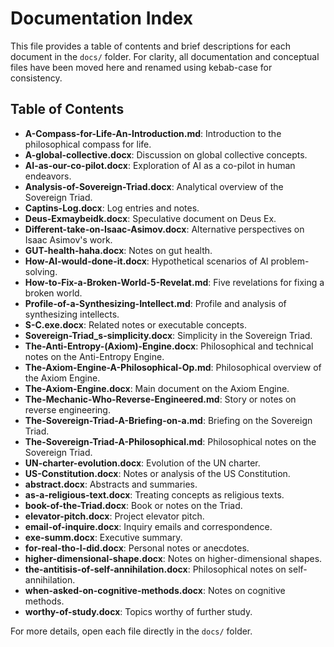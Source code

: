 # Documentation Index

This file provides a table of contents and brief descriptions for each document in the `docs/` folder. For clarity, all documentation and conceptual files have been moved here and renamed using kebab-case for consistency.

## Table of Contents

- **A-Compass-for-Life-An-Introduction.md**: Introduction to the philosophical compass for life.
- **A-global-collective.docx**: Discussion on global collective concepts.
- **AI-as-our-co-pilot.docx**: Exploration of AI as a co-pilot in human endeavors.
- **Analysis-of-Sovereign-Triad.docx**: Analytical overview of the Sovereign Triad.
- **Captins-Log.docx**: Log entries and notes.
- **Deus-Exmaybeidk.docx**: Speculative document on Deus Ex.
- **Different-take-on-Isaac-Asimov.docx**: Alternative perspectives on Isaac Asimov's work.
- **GUT-health-haha.docx**: Notes on gut health.
- **How-AI-would-done-it.docx**: Hypothetical scenarios of AI problem-solving.
- **How-to-Fix-a-Broken-World-5-Revelat.md**: Five revelations for fixing a broken world.
- **Profile-of-a-Synthesizing-Intellect.md**: Profile and analysis of synthesizing intellects.
- **S-C.exe.docx**: Related notes or executable concepts.
- **Sovereign-Triad_s-simplicity.docx**: Simplicity in the Sovereign Triad.
- **The-Anti-Entropy-(Axiom)-Engine.docx**: Philosophical and technical notes on the Anti-Entropy Engine.
- **The-Axiom-Engine-A-Philosophical-Op.md**: Philosophical overview of the Axiom Engine.
- **The-Axiom-Engine.docx**: Main document on the Axiom Engine.
- **The-Mechanic-Who-Reverse-Engineered.md**: Story or notes on reverse engineering.
- **The-Sovereign-Triad-A-Briefing-on-a.md**: Briefing on the Sovereign Triad.
- **The-Sovereign-Triad-A-Philosophical.md**: Philosophical notes on the Sovereign Triad.
- **UN-charter-evolution.docx**: Evolution of the UN charter.
- **US-Constitution.docx**: Notes or analysis of the US Constitution.
- **abstract.docx**: Abstracts and summaries.
- **as-a-religious-text.docx**: Treating concepts as religious texts.
- **book-of-the-Triad.docx**: Book or notes on the Triad.
- **elevator-pitch.docx**: Project elevator pitch.
- **email-of-inquire.docx**: Inquiry emails and correspondence.
- **exe-summ.docx**: Executive summary.
- **for-real-tho-I-did.docx**: Personal notes or anecdotes.
- **higher-dimensional-shape.docx**: Notes on higher-dimensional shapes.
- **the-antitisis-of-self-annihilation.docx**: Philosophical notes on self-annihilation.
- **when-asked-on-cognitive-methods.docx**: Notes on cognitive methods.
- **worthy-of-study.docx**: Topics worthy of further study.

For more details, open each file directly in the `docs/` folder.